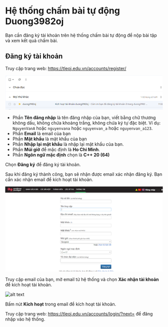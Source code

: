 # Hệ thống chấm bài tự động Duong3982oj

Bạn cần đăng ký tài khoản trên hệ thống chấm bài tự động để nộp bài tập và xem kết quả chấm bài.

## Đăng ký tài khoản

Truy cập trang web: https://tleoj.edu.vn/accounts/register/

![alt text](image-1.png)

- Phần **Tên đăng nhập** là tên đăng nhập của bạn, viết bằng chữ thương không dấu, không chứa khoảng trắng, không chứa ký tự đặc biệt. Ví dụ: `NguyenVanA` hoặc `nguyenvana` hoặc `nguyenvan_a` hoặc `nguyenvan_a123`.
- Phần **Email** là email của bạn
- Phần **Mật khẩu** là mật khẩu của bạn
- Phần **Nhập lại mật khẩu** là nhập lại mật khẩu của bạn.
- Phần **Múi giờ** để mặc định là **Ho Chi Minh**.
- Phần **Ngôn ngữ mặc định** chọn là **C++ 20 (64)**

Chọn **Đăng ký** để đăng ký tài khoản.

Sau khi đăng ký thành công, bạn sẽ nhận được email xác nhận đăng ký. Bạn cần xác nhận email để kích hoạt tài khoản.

![alt text](image.png)

Truy cập email của bạn, mở email từ hệ thống và chọn **Xác nhận tài khoản** để kích hoạt tài khoản.

![alt text](image-2.png)

Bấm nút **Kích hoạt** trong email để kích hoạt tài khoản.

Truy cập trang web: https://tleoj.edu.vn/accounts/login/?next= để đăng nhập vào hệ thống.